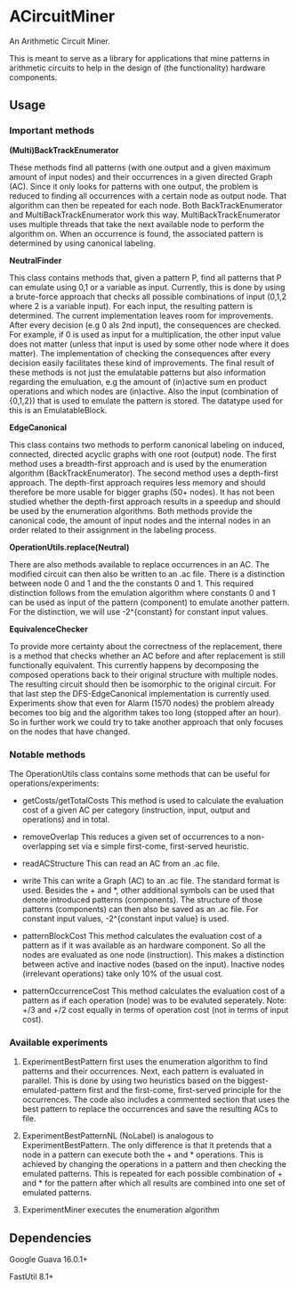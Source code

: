# ACircuitMiner
An Arithmetic Circuit Miner.

This is meant to serve as a library for applications that mine patterns in arithmetic circuits to help in the design of (the functionality) hardware components.

## Usage

### Important methods

**(Multi)BackTrackEnumerator**

These methods find all patterns (with one output and a given maximum amount of input nodes) and their occurrences in a given directed Graph (AC).
Since it only looks for patterns with one output, the problem is reduced to finding all occurrences with a certain node as output node.
That algorithm can then be repeated for each node. Both BackTrackEnumerator and MultiBackTrackEnumerator work this way. MultiBackTrackEnumerator uses multiple threads
that take the next available node to perform the algorithm on. When an occurrence is found, the associated pattern is determined by using canonical labeling.


**NeutralFinder**

This class contains methods that, given a pattern P, find all patterns that P can emulate using 0,1 or a variable as input.
Currently, this is done by using a brute-force approach that checks all possible combinations of input (0,1,2 where 2 is a variable input).
For each input, the resulting pattern is determined. The current implementation leaves room for improvements. After every decision (e.g 0 als 2nd input),
the consequences are checked. For example, if 0 is used as input for a multiplication, the other input value does not matter (unless that input 
is used by some other node where it does matter). The implementation of checking the consequences after every decision easily facilitates these kind of improvements.
The final result of these methods is not just the emulatable patterns but also information regarding the emuluation, e.g the amount of (in)active sum en product operations 
and which nodes are (in)active. Also the input (combination of {0,1,2}) that is used to emulate the pattern is stored. The datatype used for this is an EmulatableBlock.


**EdgeCanonical**

This class contains two methods to perform canonical labeling on induced, connected, directed acyclic graphs with one root (output) node.
The first method uses a breadth-first approach and is used by the enumeration algorithm (BackTrackEnumerator). The second method uses a depth-first approach.
The depth-first approach requires less memory and should therefore be more usable for bigger graphs (50+ nodes). It has not been studied whether the depth-first
approach results in a speedup and should be used by the enumeration algorithms. Both methods provide the canonical code, the amount of input nodes and the internal
nodes in an order related to their assignment in the labeling process.


**OperationUtils.replace(Neutral)**

There are also methods available to replace occurrences in an AC. The modified circuit can then also be written to an .ac file.
There is a distinction between node 0 and 1 and the the constants 0 and 1. This required distinction follows from the emulation algorithm
where constants 0 and 1 can be used as input of the pattern (component) to emulate another pattern. For the distinction, we will use -2^{constant} for constant input values.


**EquivalenceChecker**

To provide more certainty about the correctness of the replacement, there is a method that checks whether an AC before and after replacement is still functionally equivalent.
This currently happens by decomposing the composed operations back to their original structure with multiple nodes. The resulting circuit should then be isomorphic to the original 
circuit. For that last step the DFS-EdgeCanonical implementation is currently used. Experiments show that even for Alarm (1570 nodes) the problem already becomes too big and 
the algorithm takes too long (stopped after an hour). So in further work we could try to take another approach that only focuses on the nodes that have changed.

### Notable methods

The OperationUtils class contains some methods that can be useful for operations/experiments:

* getCosts/getTotalCosts This method is used to calculate the evaluation cost of a given AC per category (instruction, input, output and operations) and in total.

* removeOverlap This reduces a given set of occurrences to a non-overlapping set via e simple first-come, first-served heuristic.

* readACStructure This can read an AC from an .ac file.

* write This can write a Graph (AC) to an .ac file. The standard format is used. Besides the + and *, other additional symbols can be used that denote introduced patterns (components).
The structure of those patterns (components) can then also be saved as an .ac file. For constant input values, -2^{constant input value} is used.
 
* patternBlockCost This method calculates the evaluation cost of a pattern as if it was available as an hardware component. So all the nodes are evaluated as one node (instruction).
This makes a distinction between active and inactive nodes (based on the input). Inactive nodes (irrelevant operations) take only 10% of the usual cost.

* patternOccurrenceCost This method calculates the evaluation cost of a pattern as if each operation (node) was to be evaluted seperately. Note: +/3 and +/2 cost equally in
terms of operation cost (not in terms of input cost).

### Available experiments

1. ExperimentBestPattern first uses the enumeration algorithm to find patterns and their occurrences.
Next, each pattern is evaluated in parallel. This is done by using two heuristics based on the biggest-emulated-pattern first 
and the first-come, first-served principle for the occurrences. The code also includes a commented section that uses the best 
pattern to replace the occurrences and save the resulting ACs to file.

2. ExperimentBestPatternNL (NoLabel) is analogous to ExperimentBestPattern. The only difference is that it pretends that a node 
in a pattern can execute both the + and * operations. This is achieved by changing the operations in a pattern and then checking the emulated patterns. 
This is repeated for each possible combination of  + and * for the pattern after which all results are combined into one set of emulated patterns.

3. ExperimentMiner executes the enumeration algorithm


## Dependencies
Google Guava 16.0.1+

FastUtil 8.1+
